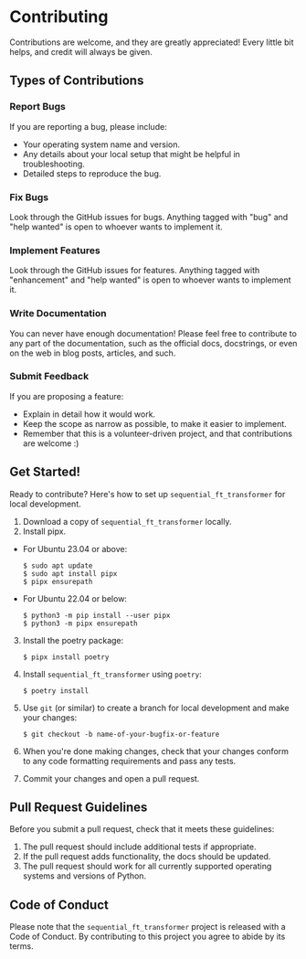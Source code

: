 # Contributing

Contributions are welcome, and they are greatly appreciated! Every little bit
helps, and credit will always be given.

## Types of Contributions

### Report Bugs

If you are reporting a bug, please include:

* Your operating system name and version.
* Any details about your local setup that might be helpful in troubleshooting.
* Detailed steps to reproduce the bug.

### Fix Bugs

Look through the GitHub issues for bugs. Anything tagged with "bug" and "help
wanted" is open to whoever wants to implement it.

### Implement Features

Look through the GitHub issues for features. Anything tagged with "enhancement"
and "help wanted" is open to whoever wants to implement it.

### Write Documentation

You can never have enough documentation! Please feel free to contribute to any
part of the documentation, such as the official docs, docstrings, or even
on the web in blog posts, articles, and such.

### Submit Feedback

If you are proposing a feature:

* Explain in detail how it would work.
* Keep the scope as narrow as possible, to make it easier to implement.
* Remember that this is a volunteer-driven project, and that contributions
  are welcome :)

## Get Started!

Ready to contribute? Here's how to set up `sequential_ft_transformer` for local development.

1. Download a copy of `sequential_ft_transformer` locally.
2. Install pipx.
  
  - For Ubuntu 23.04 or above:
      ```console
      $ sudo apt update
      $ sudo apt install pipx
      $ pipx ensurepath
      ```  
  
  - For Ubuntu 22.04 or below:
      ```console
      $ python3 -m pip install --user pipx
      $ python3 -m pipx ensurepath
      ```

3. Install the poetry package: 
    ```console
    $ pipx install poetry
    ```
4. Install `sequential_ft_transformer` using `poetry`:

    ```console
    $ poetry install
    ```

5. Use `git` (or similar) to create a branch for local development and make your changes:

    ```console
    $ git checkout -b name-of-your-bugfix-or-feature
    ```

6. When you're done making changes, check that your changes conform to any code formatting requirements and pass any tests.

7. Commit your changes and open a pull request.

## Pull Request Guidelines

Before you submit a pull request, check that it meets these guidelines:

1. The pull request should include additional tests if appropriate.
2. If the pull request adds functionality, the docs should be updated.
3. The pull request should work for all currently supported operating systems and versions of Python.

## Code of Conduct

Please note that the `sequential_ft_transformer` project is released with a
Code of Conduct. By contributing to this project you agree to abide by its terms.
